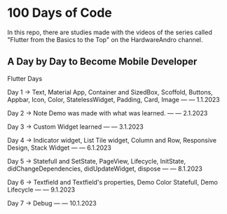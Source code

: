 # 100 Days of Code

In this repo, there are studies made with the videos of the series called "Flutter from the Basics to the Top" on the HardwareAndro channel.

## A Day by Day to Become Mobile Developer

Flutter Days

Day 1 → Text, Material App, Container and SizedBox, Scoffold, Buttons, Appbar, Icon, Color, StatelessWidget, Padding, Card, Image — — 1.1.2023

Day 2 → Note Demo was made with what was learned. — — 2.1.2023

Day 3 → Custom Widget learned — — 3.1.2023

Day 4 → Indicator widget, List Tile widget, Column and Row, Responsive Design, Stack Widget — — 6.1.2023

Day 5 → Statefull and SetState, PageView, Lifecycle, InitState, didChangeDependencies, didUpdateWidget, dispose — — 8.1.2023

Day 6 → Textfield and Textfield's properties, Demo Color Statefull, Demo Lifecycle — — 9.1.2023

Day 7 → Debug  — — 10.1.2023

